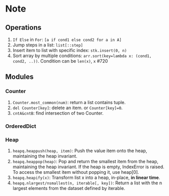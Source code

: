 # Note

## Operations

1. `If Else` in `For`: `[a if cond1 else cond2 for a in A]`
2. Jump steps in a list: `list[::step]`
3. Insert item to list with specific index: `stk.insert(0, n)`
4. Sort array by multiple conditions: `arr.sort(key=lambda x: (cond1, cond2, ..))`. Condition can be `len(x)`, `x` #720

## Modules

### Counter

1. `Counter.most_common(num)`: return a list contains tuple.
2. `del Counter[key]`: delete an item. or `Counter[key]=0`.
3. `cntA&cntB`: find intersection of two Counter.

### OrderedDict

### Heap

1. `heapq.heappush(heap, item)`: Push the value item onto the heap, maintaining the heap invariant.
2. `heapq.heappop(heap)`: Pop and return the smallest item from the heap, maintaining the heap invariant. If the heap is empty, IndexError is raised. To access the smallest item without popping it, use heap[0].
3. `heapq.heapify(x)`: Transform list x into a heap, in-place, **in linear time**.
4. `heapq.nlargest/nsmallest(n, iterable[, key])`: Return a list with the n largest elements from the dataset defined by iterable.

